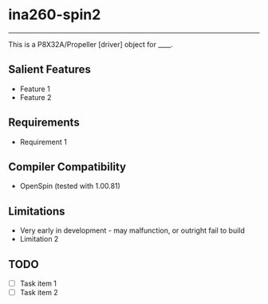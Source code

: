 # ina260-spin2 
--------------

This is a P8X32A/Propeller [driver] object for ____.

## Salient Features

* Feature 1
* Feature 2

## Requirements

* Requirement 1

## Compiler Compatibility

* OpenSpin (tested with 1.00.81)

## Limitations

* Very early in development - may malfunction, or outright fail to build
* Limitation 2

## TODO

- [ ] Task item 1
- [ ] Task item 2
